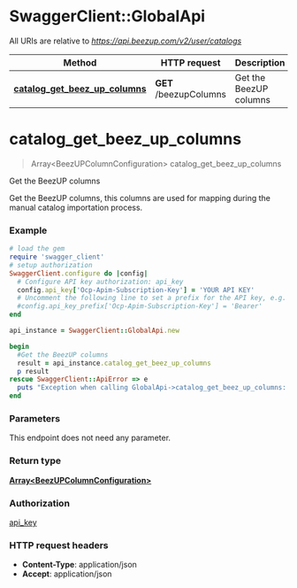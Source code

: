 # SwaggerClient::GlobalApi

All URIs are relative to *https://api.beezup.com/v2/user/catalogs*

Method | HTTP request | Description
------------- | ------------- | -------------
[**catalog_get_beez_up_columns**](GlobalApi.md#catalog_get_beez_up_columns) | **GET** /beezupColumns | Get the BeezUP columns


# **catalog_get_beez_up_columns**
> Array&lt;BeezUPColumnConfiguration&gt; catalog_get_beez_up_columns

Get the BeezUP columns

Get the BeezUP columns, this columns are used for mapping during the manual catalog importation process.

### Example
```ruby
# load the gem
require 'swagger_client'
# setup authorization
SwaggerClient.configure do |config|
  # Configure API key authorization: api_key
  config.api_key['Ocp-Apim-Subscription-Key'] = 'YOUR API KEY'
  # Uncomment the following line to set a prefix for the API key, e.g. 'Bearer' (defaults to nil)
  #config.api_key_prefix['Ocp-Apim-Subscription-Key'] = 'Bearer'
end

api_instance = SwaggerClient::GlobalApi.new

begin
  #Get the BeezUP columns
  result = api_instance.catalog_get_beez_up_columns
  p result
rescue SwaggerClient::ApiError => e
  puts "Exception when calling GlobalApi->catalog_get_beez_up_columns: #{e}"
end
```

### Parameters
This endpoint does not need any parameter.

### Return type

[**Array&lt;BeezUPColumnConfiguration&gt;**](BeezUPColumnConfiguration.md)

### Authorization

[api_key](../README.md#api_key)

### HTTP request headers

 - **Content-Type**: application/json
 - **Accept**: application/json



